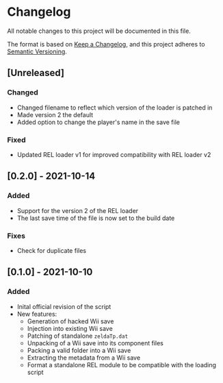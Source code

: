 # Changelog
All notable changes to this project will be documented in this file.

The format is based on [Keep a Changelog](https://keepachangelog.com/en/1.0.0/),
and this project adheres to [Semantic Versioning](https://semver.org/spec/v2.0.0.html).

## [Unreleased]
### Changed
- Changed filename to reflect which version of the loader is patched in
- Made version 2 the default
- Added option to change the player's name in the save file
### Fixed
- Updated REL loader v1 for improved compatibility with REL loader v2

## [0.2.0] - 2021-10-14
### Added
- Support for the version 2 of the REL loader
- The last save time of the file is now set to the build date

### Fixes
- Check for duplicate files

## [0.1.0] - 2021-10-10
### Added
- Inital official revision of the script
- New features:
  - Generation of hacked Wii save
  - Injection into existing Wii save
  - Patching of standalone `zeldaTp.dat`
  - Unpacking of a Wii save into its component files
  - Packing a valid folder into a Wii save
  - Extracting the metadata from a Wii save
  - Format a standalone REL module to be compatible with the loading script